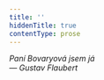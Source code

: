 ```yaml
---
title: ''
hiddenTitle: true
contentType: prose
---
```


_Paní Bovaryová jsem já  
— Gustav Flaubert_
